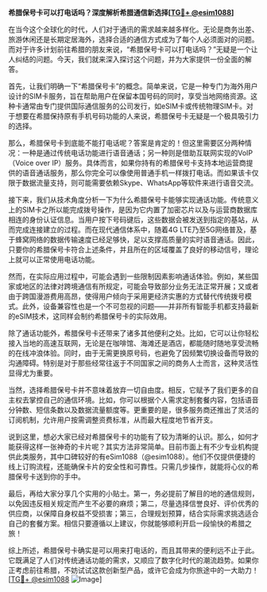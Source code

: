 **希腊保号卡可以打电话吗？深度解析希腊通信新选择[[TG💪+ @esim1088](https://t.me/s/esim1088)]**

在当今这个全球化的时代，人们对于通讯的需求越来越多样化。无论是商务出差、旅游休闲还是长期定居海外，选择合适的通信方式成为了每个人必须面对的问题。而对于许多计划前往希腊的朋友来说，“希腊保号卡可以打电话吗？”无疑是一个让人纠结的问题。今天，我们就来深入探讨这个问题，并为大家提供一份全面的解答。

首先，让我们明确一下“希腊保号卡”的概念。简单来说，它是一种专门为海外用户设计的SIM卡服务，旨在帮助用户在保留本国号码的同时，享受当地网络资源。这种卡通常由专门提供国际通信服务的公司发行，如eSIM卡或传统物理SIM卡。对于想要在希腊保持原有手机号码功能的人来说，希腊保号卡无疑是一个极具吸引力的选择。

那么，希腊保号卡到底能不能打电话呢？答案是肯定的！但这里需要区分两种情况：一种是通过传统电话功能进行语音通话；另一种则是借助互联网实现的VoIP（Voice over IP）服务。具体而言，如果你持有的希腊保号卡支持本地运营商提供的语音通话服务，那么你完全可以像使用普通手机一样拨打电话。而如果该卡仅限于数据流量支持，则可能需要依赖Skype、WhatsApp等软件来进行语音交流。

接下来，我们从技术角度分析一下为什么希腊保号卡能够实现通话功能。传统意义上的SIM卡之所以能完成拨号操作，是因为它内置了加密芯片以及与运营商数据库相连的身份认证信息。当用户按下号码键后，这些数据会被发送到指定的基站，从而完成连接建立的过程。而在现代通信体系中，随着4G LTE乃至5G网络普及，基于蜂窝网络的数据传输速度已经足够快，足以支撑高质量的实时语音通话。因此，只要你的希腊保号卡符合上述条件，并且所在的区域覆盖了良好的移动信号，理论上就可以正常使用电话功能。

然而，在实际应用过程中，可能会遇到一些限制因素影响通话体验。例如，某些国家或地区的法律对跨境通信有所规定，可能会导致部分业务无法正常开展；又或者由于跨国漫游费用高昂，使得用户倾向于采用更经济实惠的方式替代传统拨号模式。此外，设备兼容性也是一个不可忽视的问题——并非所有智能手机都支持最新的eSIM技术，这同样会制约希腊保号卡的实际效用。

除了通话功能外，希腊保号卡还带来了诸多其他便利之处。比如，它可以让你轻松接入当地的高速互联网，无论是在咖啡馆、海滩还是酒店，都能随时随地享受流畅的在线冲浪体验。同时，由于无需更换原号码，也避免了因频繁切换设备而导致的沟通障碍。特别是对于那些经常往返于不同国家之间的商务人士而言，这种灵活性显得尤为重要。

当然，选择希腊保号卡并不意味着放弃一切自由度。相反，它赋予了我们更多的自主权去掌控自己的通信环境。比如，你可以根据个人需求定制套餐内容，包括语音分钟数、短信条数以及数据流量额度等。更重要的是，很多服务商还推出了灵活的订阅机制，允许用户按需调整资费标准，从而最大程度地节省开支。

说到这里，想必大家已经对希腊保号卡的功能有了较为清晰的认识。那么，如何才能获得这样一张神奇的卡片呢？其实方法非常简单。目前市面上有不少专业机构提供此类服务，其中口碑较好的有eSim1088（@esim1088）。他们不仅提供便捷的线上订购流程，还能确保卡片的安全性和可靠性。只需几步操作，就能将心仪的希腊保号卡送到你的手中。

最后，再给大家分享几个实用的小贴士。第一，务必提前了解目的地的通信规则，以免因违反相关规定而产生不必要的麻烦；第二，尽量选择信誉良好、评价优秀的供应商，以保障自身权益不受损害；第三，合理规划预算，结合实际需求挑选适合自己的套餐方案。相信只要遵循以上建议，你就能够顺利开启一段愉快的希腊之旅！

综上所述，希腊保号卡确实是可以用来打电话的，而且其带来的便利远不止于此。它既满足了人们对传统通话功能的需求，又顺应了数字化时代的潮流趋势。如果你正考虑前往希腊，不妨试试这款创新型产品，或许它会成为你旅途中的一大助力！[[TG💪+ @esim1088](https://t.me/s/esim1088) ![Image](https://i.postimg.cc/4NQfJmqS/Snipaste-2025-05-13-00-14-12.png)]